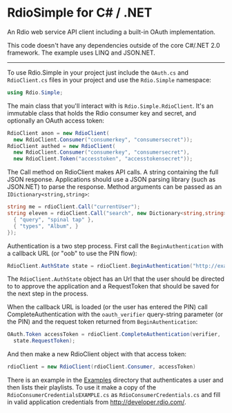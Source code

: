 RdioSimple for C# / .NET
========================

An Rdio web service API client including a built-in OAuth implementation.

This code doesn't have any dependencies outside of the core C#/.NET 2.0 
framework. The example uses LINQ and JSON.NET.

---

To use Rdio.Simple in your project just include the `OAuth.cs` and 
`RdioClient.cs` files in your project and use the `Rdio.Simple` namespace:
```c#
using Rdio.Simple;
```

The main class that you'll interact with is `Rdio.Simple.RdioClient`. It's an 
immutable class that holds the Rdio consumer key and secret, and optionally
an OAuth access token:
```c#
RdioClient anon = new RdioClient(
  new RdioClient.Consumer("consumerkey", "consumersecret"));
RdioClient authed = new RdioClient(
  new RdioClient.Consumer("consumerkey", "consumersecret"),
  new RdioClient.Token("accesstoken", "accesstokensecret"));
```

The Call method on RdioClient makes API calls. A string containing the full
JSON response. Applications should use a JSON parsing library (such as
JSON.NET) to parse the response. Method arguments can be passed as an
`IDictionary<string,string>`:
```c#
string me = rdioClient.Call("currentUser");
string eleven = rdioClient.Call("search", new Dictionary<string,string> {
  { "query", "spinal tap" },
  { "types", "Album", }
});
```

Authentication is a two step process. First call the `BeginAuthentication` with
a callback URL (or "oob" to use the PIN flow):
```c#
RdioClient.AuthState state = rdioClient.BeginAuthentication("http://example.com/callback");
```

The `RdioClient.AuthState` object has an Url that the user should be directed
to to approve the application and a RequestToken that should be saved for the
next step in the process.

When the callback URL is loaded (or the user has entered the PIN) call
CompleteAuthentication with the `oauth_verifier` query-string parameter (or
the PIN) and the request token returned from `BeginAuthentication`:
```c#
OAuth.Token accessToken = rdioClient.CompleteAuthentication(verifier,
  state.RequestToken);
```
And then make a new RdioClient object with that access token:
```c#
rdioClient = new RdioClient(rdioClient.Consumer, accessToken)
```

There is an example in the [Examples](https://github.com/rdio/rdio-simple/tree/master/c-sharp/Examples)
directory that authenticates a user and then lists their playlists.
To use it make a copy of the `RdioConsumerCredentialsEXAMPLE.cs` as
`RdioConsumerCredentials.cs` and fill in valid application
credentials from http://developer.rdio.com/.
